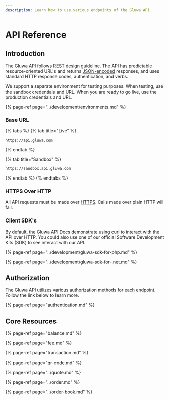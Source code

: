```yaml
---
description: Learn how to use various endpoints of the Gluwa API.
---
```


# API Reference

## Introduction

The Gluwa API follows [REST](http://en.wikipedia.org/wiki/Representational_State_Transfer) design guideline. The API has predictable resource-oriented URL's and returns [JSON-encoded](http://www.json.org/) responses, and uses standard HTTP response codes, authentication, and verbs.

We support a separate environment for testing purposes. When testing, use the sandbox credentials and URL. When you are ready to go live, use the production credentials and URL.

{% page-ref page="../development/environments.md" %}

### Base URL

{% tabs %}
{% tab title="Live" %}
```http
https://api.gluwa.com
```
{% endtab %}

{% tab title="Sandbox" %}
```http
https://sandbox.api.gluwa.com
```
{% endtab %}
{% endtabs %}

### HTTPS Over HTTP

All API requests must be made over [HTTPS](http://en.wikipedia.org/wiki/HTTP_Secure). Calls made over plain HTTP will fail. 

### Client SDK's

By default, the Gluwa API Docs demonstrate using curl to interact with the API over HTTP. You could also use one of our official Software Development Kits \(SDK\) to see interact with our API.

{% page-ref page="../development/gluwa-sdk-for-php.md" %}

{% page-ref page="../development/gluwa-sdk-for-.net.md" %}

## Authorization

The Gluwa API utilizes various authorization methods for each endpoint. Follow the link below to learn more.

{% page-ref page="authentication.md" %}

## Core Resources

{% page-ref page="balance.md" %}

{% page-ref page="fee.md" %}

{% page-ref page="transaction.md" %}

{% page-ref page="qr-code.md" %}

{% page-ref page="../quote.md" %}

{% page-ref page="../order.md" %}

{% page-ref page="../order-book.md" %}

